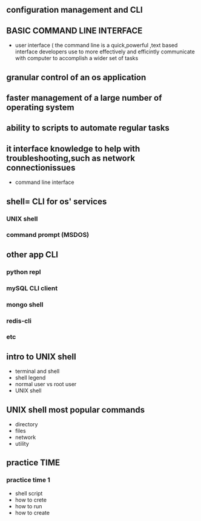 ## configuration management and CLI

## BASIC COMMAND LINE INTERFACE

- user interface 
( the command line is a quick,powerful ,text based interface developers use to more effectively and efficintly communicate with computer to accomplish a wider set of tasks

## granular control of an os application
## faster management of a large number of operating system
## ability to scripts to automate regular tasks
## it interface knowledge to help with troubleshooting,such as network connectionissues

- command line interface 
## shell= CLI for os' services
### UNIX shell 
### command prompt (MSDOS)
## other app CLI
### python repl
### mySQL CLI client
### mongo shell 
### redis-cli
### etc

## intro to UNIX shell 
- terminal and shell
- shell legend 
- normal user vs root user 
- UNIX  shell

## UNIX shell most popular commands
- directory
- files 
- network
- utility

## practice TIME 

### practice time 1
- shell script
- how to crete 
- how to run 
- how to create








